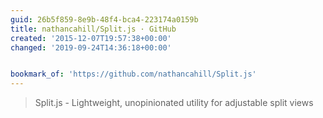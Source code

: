 ```yaml
---
guid: 26b5f859-8e9b-48f4-bca4-223174a0159b
title: nathancahill/Split.js · GitHub
created: '2015-12-07T19:57:38+00:00'
changed: '2019-09-24T14:36:18+00:00'


bookmark_of: 'https://github.com/nathancahill/Split.js'
---
```



<blockquote>Split.js - Lightweight, unopinionated utility for adjustable split views</blockquote>
